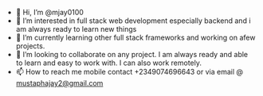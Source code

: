 - 👋 Hi, I’m @mjay0100
- 👀 I’m interested in full stack web development especially backend and i am always ready to learn new things
- 🌱 I’m currently learning other full stack frameworks and working on afew projects.
- 💞️ I’m looking to collaborate on any project. I am always ready and able to learn and easy to work with. I can also work remotely.
- 📫 How to reach me 
mobile contact +2349074696643 or via email @ mustaphajay2@gmail.com

<!---
mjay0100/mjay0100 is a ✨ special ✨ repository because its `README.md` (this file) appears on your GitHub profile.
You can click the Preview link to take a look at your changes.
--->
